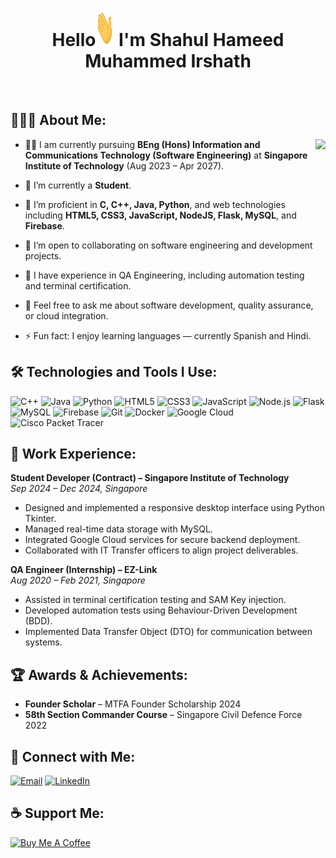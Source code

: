 <h1 align="center">Hello<img src="https://raw.githubusercontent.com/ABSphreak/ABSphreak/master/gifs/Hi.gif" width="30px" height="60px"> I'm Shahul Hameed Muhammed Irshath</h1>

<br/>

## 👨🏻‍💻 About Me:

<img src="./thoughtworks-gif_dribbble.gif" height="290px" align="right" />

- 🙋‍♂️ I am currently pursuing **BEng (Hons) Information and Communications Technology (Software Engineering)** at **Singapore Institute of Technology** (Aug 2023 – Apr 2027).

- 🔭 I’m currently a **Student**.

- 🌱 I’m proficient in **C, C++, Java, Python**, and web technologies including **HTML5, CSS3, JavaScript, NodeJS, Flask, MySQL**, and **Firebase**.

- 👯 I’m open to collaborating on software engineering and development projects.

- 🤔 I have experience in QA Engineering, including automation testing and terminal certification.

- 💬 Feel free to ask me about software development, quality assurance, or cloud integration.

- ⚡ Fun fact: I enjoy learning languages — currently Spanish and Hindi.

## 🛠️ Technologies and Tools I Use:

<p>
<img alt="C++" src="https://img.shields.io/badge/C%2B%2B-00599C?style=for-the-badge&logo=c%2B%2B&logoColor=white" height="25px"/>
<img alt="Java" src="https://img.shields.io/badge/Java-007396?style=for-the-badge&logo=java&logoColor=white" height="25px"/>
<img alt="Python" src="https://img.shields.io/badge/Python-14354C?style=for-the-badge&logo=python&logoColor=white" height="25px"/>
<img alt="HTML5" src="https://img.shields.io/badge/HTML5-E34F26?style=for-the-badge&logo=html5&logoColor=white" height="25px"/>
<img alt="CSS3" src="https://img.shields.io/badge/CSS3-1572B6?style=for-the-badge&logo=css3&logoColor=white" height="25px"/>
<img alt="JavaScript" src="https://img.shields.io/badge/JavaScript-323330?style=for-the-badge&logo=javascript&logoColor=F7DF1E"  height="25px"/>
<img alt="Node.js" src="https://img.shields.io/badge/Node.js-43853d?style=for-the-badge&logo=node.js&logoColor=white"  height="25px"/>
<img alt="Flask" src="https://img.shields.io/badge/Flask-000000?style=for-the-badge&logo=flask&logoColor=white" height="25px"/>
<img alt="MySQL" src="https://img.shields.io/badge/MySQL-4479A1?style=for-the-badge&logo=mysql&logoColor=white" height="25px"/>
<img alt="Firebase" src="https://img.shields.io/badge/Firebase-FFCA28?style=for-the-badge&logo=firebase&logoColor=black" height="25px"/>
<img alt="Git" src="https://img.shields.io/badge/Git-F05032?style=for-the-badge&logo=git&logoColor=white" height="25px"/>
<img alt="Docker" src="https://img.shields.io/badge/Docker-2496ED?style=for-the-badge&logo=docker&logoColor=white" height="25px"/>
<img alt="Google Cloud" src="https://img.shields.io/badge/Google_Cloud-4285F4?style=for-the-badge&logo=google-cloud&logoColor=white" height="25px"/>
<img alt="Cisco Packet Tracer" src="https://img.shields.io/badge/Cisco_Packet_Tracer-FF0000?style=for-the-badge&logo=cisco&logoColor=white" height="25px"/>
</p>

## 💼 Work Experience:

**Student Developer (Contract) – Singapore Institute of Technology**  
*Sep 2024 – Dec 2024, Singapore*  
- Designed and implemented a responsive desktop interface using Python Tkinter.  
- Managed real-time data storage with MySQL.  
- Integrated Google Cloud services for secure backend deployment.  
- Collaborated with IT Transfer officers to align project deliverables.

**QA Engineer (Internship) – EZ-Link**  
*Aug 2020 – Feb 2021, Singapore*  
- Assisted in terminal certification testing and SAM Key injection.  
- Developed automation tests using Behaviour-Driven Development (BDD).  
- Implemented Data Transfer Object (DTO) for communication between systems.

## 🏆 Awards & Achievements:

- **Founder Scholar** – MTFA Founder Scholarship 2024  
- **58th Section Commander Course** – Singapore Civil Defence Force 2022  

## 🤝 Connect with Me:

<p>
<a href="mailto:muhammedirshath49@gmail.com" target="_blank"><img alt="Email" src="https://img.shields.io/badge/Email-D14836?style=for-the-badge&logo=gmail&logoColor=white" height="30px"/></a>
<a href="https://www.linkedin.com/in/muhammed-irshath/" target="_blank"><img alt="LinkedIn" src="https://img.shields.io/badge/LinkedIn-0077B5?style=for-the-badge&logo=linkedin&logoColor=white"  height="30px"/></a>
</p>

## ☕ Support Me:

<a href="https://www.buymeacoffee.com/muhammedirshath" target="_blank"><img src="https://cdn.buymeacoffee.com/buttons/v2/default-violet.png" alt="Buy Me A Coffee" height="60px" width="200px"></a>

